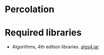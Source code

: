 # Percolation

# Required libraries
- Algorithms, 4th edition libraries. [algs4.jar](https://algs4.cs.princeton.edu/code/algs4.jar)
